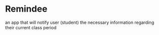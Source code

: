 # Remindee
 an app that will notify user (student) the necessary information regarding their current class period
